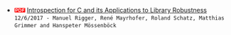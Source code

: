 * ![pdf doc](./img/pdf_doc.png?raw=true) [Introspection for C and its Applications to Library Robustness](https://arxiv.org/pdf/1712.01163v1.pdf) `12/6/2017 - Manuel Rigger, René Mayrhofer, Roland Schatz, Matthias Grimmer and Hanspeter Mössenböck`
